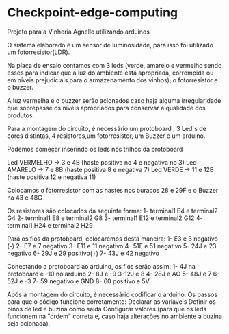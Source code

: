# Checkpoint-edge-computing

Projeto para a Vinheria Agnello utilizando arduinos

O sistema elaborado é um sensor de luminosidade, para isso foi utilizado um fotorresistor(LDR).

Na placa de ensaio contamos com 3 leds (verde, amarelo e vermelho sendo esses para indicar que a luz do ambiente está apropriada, corrompida ou em níveis prejudiciais para o armazenamento dos vinhos), o fotorresistor e o buzzer.

A luz vermelha e o buzzer serão acionados caso haja alguma irregularidade que sobrepasse os níveis apropriados para conservar a qualidade dos produtos.

Para a montagem do circuito, é necessário um protoboard , 3 Led´s de cores distintas, 4 resistores,um fotorresistor, um Buzzer e um arduino.

Podemos começar inserindo os leds nos trilhos da protoboard

Led VERMELHO -> 3 e 4B (haste positiva no 4 e negativa no 3)
Led AMARELO -> 7 e 8B (haste positiva 8 e negativa 7)
Led VERDE -> 11 e 12B (haste positiva 12 e negativa 11)

Colocamos o fotorresistor com as hastes nos buracos 28 e 29F
e o Buzzer na 43 e 48G

Os resistores são colocados da seguinte forma:
1- terminal1 E4 e terminal2 G4
2- terminal1 E8 e terminal2 G8
3- terminal1 E12 e terminal2 G12
4- terminal1 H24 e terminal2 H29

Para os fios da protoboard, colocaremos desta maneira:
1- E3 e 3 negativo (-)
2- E7 e 7 negativo
3- E11 e 11 negativo
4- 51E e 51 negativo
5- 24J e 23 negativo 
6- 29J e 29 positivo(+) 
7- 43J e 42 negativo 

Conectando a protoboard ao arduino, os fios serão assim:
1- 4J na protoboard e -10 no arduino
2- 8J e -9
3-12J e 8
4- 28J e AO
5- 48J e 7
6- 52J e -3
7- 59 negativo e GND
8- 60 positivo e 5V


Após a montagem do circuito, é necessário codificar o arduino. 
Os passos para que o código funcione corretamente:
Declarar as váriaveis
Definir os pinos de led e buzina como saída
Configurar valores (para que os leds funcionem na "ordem" correta e, caso haja alterações no ambiente a buzina seja acionada).





